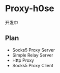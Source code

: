 # Proxy-h0se
开发中
## Plan

* Socks5 Proxy Server
* Simple Relay Server
* Http Proxy
* Socks5 Proxy Client
